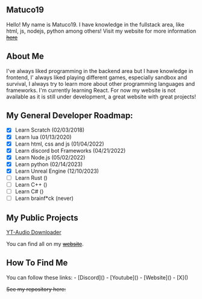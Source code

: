 <h2> Matuco19 </h2>

Hello! My name is Matuco19. I have knowledge in the fullstack area, like html, js, nodejs, python among others! 
Visit my website for more information ~~[here]()~~

<h2>About Me</h2>

I've always liked programming in the backend area but I have knowledge in frontend, I' always liked playing different games, especially sandbox and survival, I always try to learn more about other programming languages and frameworks. I'm currently learning React. For now my website is not available as it is still under development, a great website with great projects! 

<h2>My General Developer Roadmap:</h2>

- [x] Learn Scratch (02/03/2018)
- [x] Learn lua (01/13/2020)
- [x] Learn html, css and js (01/04/2022)
- [x] Learn discord bot Frameworks (04/21/2022)
- [x] Learn Node.js (05/02/2022)
- [x] Learn python (02/14/2023)
- [x] Learn Unreal Engine (12/10/2023)
- [ ] Learn Rust ()
- [ ] Learn C++ ()
- [ ] Learn C# ()
- [ ] Learn brainf*ck (never)

<h2>My Public Projects</h2>

[YT-Audio Downloader](https://github.com)


You can find all on my ~~[website]()~~.

<h2>How To Find Me</h2>
You can follow these links:
- [Discord]()
- [Youtube]()
- [Website]()
- [X]()


~~See my repository here:~~

